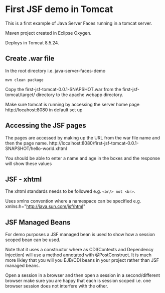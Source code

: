 # First JSF demo in Tomcat

This is a first example of Java Server Faces running in a tomcat server.

Maven project created in Eclipse Oxygen.

Deploys in Tomcat 8.5.24. 

## Create .war file
In the root directory i.e. java-server-faces-demo
```
mvn clean package
```
Copy the first-jsf-tomcat-0.0.1-SNAPSHOT.war from the first-jsf-tomcat/target/ directory to the apache webapp directory.

Make sure tomcat is running by accessing the server home page http://locahost:8080 in default set up

## Accessing the JSF pages

The pages are accessed by making up the URL from the war file name and then the page name.
http://localhost:8080/first-jsf-tomcat-0.0.1-SNAPSHOT/hello-world.xhtml

You should be able to enter a name and age in the boxes and the response will show these values

## JSF - xhtml
The xhtml standards needs to be followed e.g. `<br/> not <br>`.

Uses xmlns convention where a namespace can be specified e.g. xmlns:h="http://java.sun.com/jsf/html"

## JSF Managed Beans
For demo purposes a JSF managed bean is used to show how a session scoped bean can be used.

Note that it uses a constructor where as CDI(Contexts and Dependency Injection) will use a method annotated with @PostConstruct.
It is much more likley that you will you EJB/CDI beans in your project rather than JSF managed beans.

Open a session in a browser and then open a session in a second/different browser make sure you are happy that each is session scoped i.e. one browser session does not interfere with the other.
